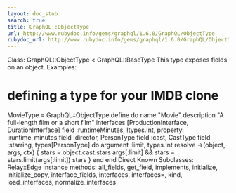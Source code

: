 ```yaml
---
layout: doc_stub
search: true
title: GraphQL::ObjectType
url: http://www.rubydoc.info/gems/graphql/1.6.0/GraphQL/ObjectType
rubydoc_url: http://www.rubydoc.info/gems/graphql/1.6.0/GraphQL/ObjectType
---
```


Class: GraphQL::ObjectType < GraphQL::BaseType
This type exposes fields on an object. 
Examples:
# defining a type for your IMDB clone
MovieType = GraphQL::ObjectType.define do
name "Movie"
description "A full-length film or a short film"
interfaces [ProductionInterface, DurationInterface]
field :runtimeMinutes, !types.Int, property: :runtime_minutes
field :director, PersonType
field :cast, CastType
field :starring, types[PersonType] do
argument :limit, types.Int
resolve ->(object, args, ctx) {
stars = object.cast.stars
args[:limit] && stars = stars.limit(args[:limit])
stars
}
end
end
Direct Known Subclasses:
Relay::Edge
Instance methods:
all_fields, get_field, implements, initialize, initialize_copy,
interface_fields, interfaces, interfaces=, kind, load_interfaces,
normalize_interfaces

